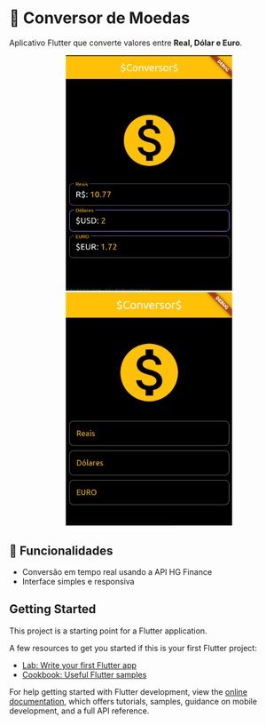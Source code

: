 # 💱 Conversor de Moedas

Aplicativo Flutter que converte valores entre **Real, Dólar e Euro**.

<p align="center">
  <img src="assets/images/preview.png" width="300" alt="Tela principal do app">
  <img src="assets/images/preview2.png" width="300" alt="Tela principal do app">
</p>

## 🚀 Funcionalidades
- Conversão em tempo real usando a API HG Finance
- Interface simples e responsiva



## Getting Started

This project is a starting point for a Flutter application.

A few resources to get you started if this is your first Flutter project:

- [Lab: Write your first Flutter app](https://docs.flutter.dev/get-started/codelab)
- [Cookbook: Useful Flutter samples](https://docs.flutter.dev/cookbook)

For help getting started with Flutter development, view the
[online documentation](https://docs.flutter.dev/), which offers tutorials,
samples, guidance on mobile development, and a full API reference.
